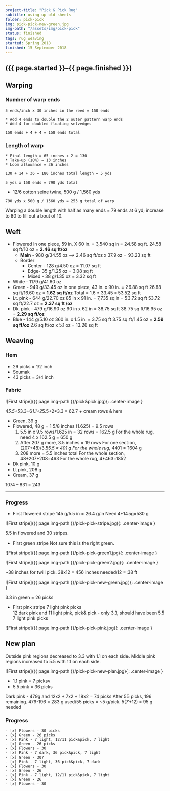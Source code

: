 ```yaml
---
project-title: "Pick & Pick Rug"
subtitle: using up old sheets
folder: pick-pick
img: pick-pick-new-green.jpg
img-path: "/assets/img/pick-pick"
status: finished
tags: rug weaving
started: Spring 2018
finished: 15 September 2018
---
```

<h2 class="center">({{ page.started }}–{{ page.finished }})</h2>

## Warping

### Number of warp ends

`5 ends/inch x 30 inches in the reed = 150 ends`

	* Add 4 ends to double the 2 outer pattern warp ends
	* Add 4 for doubled floating selvedges

`150 ends + 4 + 4 = 158 ends total`

### Length of warp
	* Final length = 65 inches x 2 = 130
	* Take-up (10%) = 13 inches
	* Loom allowance = 36 inches

`130 + 14 + 36 = 180 inches total length = 5 yds`

`5 yds x 158 ends = 790 yds total`

* 12/6 cotton seine twine, 500 g / 1,560 yds

`790 yds x 500 g / 1560 yds = 253 g total of warp`

Warping a double length with half as many ends = 79 ends at 6 yd; increase to 80 to fill out a bout of 10.

## Weft
* Flowered
In one piece, 59 in. X 60 in. = 3,540 sq in = 24.58 sq ft. 
	24.58 sq ft/10 oz = **2.46 sq ft/oz**
	* **Main** - 980 g/34.55 oz ––> 2.46 sq ft/oz x 37.9 oz = 93.23 sq ft
	* Border
		* Center - 128 g/4.50 oz = 11.07 sq ft
		* Edge- 35 g/1.25 oz = 3.08 sq ft
		* Mixed - 38 g/1.35 oz = 3.32 sq ft
* White - 1179 g/41.60 oz
* Green - 949 g/33.45 oz
	In one piece, 43 in. x 90 in. = 26.88 sq ft
	26.88 sq ft/16.60 oz = **1.62 sq ft/oz**
	Total = 1.6 * 33.45 = 53.52 sq ft
* Lt. pink - 644 g/22.70 oz
	85 in x 91 in. = 7,735 sq in = 53.72 sq ft
	53.72 sq ft/22.7 oz = **2.37 sq ft /oz** 
* Dk. pink - 479 g/16.90 oz 
	90 in x 62 in = 38.75 sq ft
	38.75 sq ft/16.95 oz = **2.29 sq ft/oz**
* Blue - 144 g/5.10 oz
	360 in. x 1.5 in. = 3.75 sq ft
	3.75 sq ft/1.45 oz = **2.59 sq ft/oz**
	2.6 sq ft/oz x 5.1 oz = 13.26 sq ft

## Weaving

### Hem

* 29 picks = 1/2 inch
* Soumak
* 43 picks = 3/4 inch

### Fabric
![First stripe]({{ page.img-path }}/pick&pick.jpg){: .center-image }

4*5.5+5*3.3+6*1.1+2*5.5+2*3.3 = 62.7 + cream rows & hem

* Green, 39 g
* Flowered, 48 g = 1 5/8 inches (1.625) = 9.5 rows
	1. 5.5 in x 9.5 rows/1.625 in = 32 rows = 162.5 g
	For the whole rug, need 4 x 162.5 g = 650 g
	2. After 207 g more, 3.5 inches = 19 rows
	For one section, (207+48)/3.5*5.5 = 401 g
	For the whole rug, 4*401 = 1604 g
	3. 208 more = 5.5 inches total
	For the whole section, 48+207+208=463
	For the whole rug, 4*463=1852
* Dk pink, 10 g
* Lt pink, 208 g
* Cream, 37 g

1074 – 831 = 243

---

### Progress

* First flowered stripe
145 g/5.5 in = 26.4 g/in
Need 4*145g=580 g

![First stripe]({{ page.img-path }}/pick-pick-stripe.jpg){: .center-image }

5.5 in flowered and 30 stripes.

* First green stripe
Not sure this is the right green.

![First stripe]({{ page.img-path }}/pick-pick-green1.jpg){: .center-image }

![First stripe]({{ page.img-path }}/pick-pick-green2.jpg){: .center-image }

~38 inches for twill pick. 38x12 = 456 inches needed/12 = 38 ft

![First stripe]({{ page.img-path }}/pick-pick-new-green.jpg){: .center-image }

3.3 in green = 26 picks

* First pink stripe
7 light pink picks  
12 dark pink and 11 light pink, pick& pick - only 3.3, should have been 5.5
7 light pink picks

![First stripe]({{ page.img-path }}/pick-pick-pink.jpg){: .center-image }

## New plan
Outside pink regions decreased to 3.3 with 1.1 on each side. Middle pink regions increased to 5.5 with 1.1 on each side.


![First stripe]({{ page.img-path }}/pick-pick-new-plan.jpg){: .center-image }

* 1.1 pink = 7 picksv 
* 5.5 pink = 36 picks

Dark pink - 479g and 
12x2 + 7x2 + 18x2 = 74 picks
After 55 picks, 196 remaining. 479-196 = 283 g used/55 picks = ~5 g/pick.
5(7+12) = 95 g needed

### Progress
	- [x] Flowers - 30 picks
	- [x] Green - 26 picks
	- [x] Pink - 7 light, 12/11 pick&pick, 7 light
	- [x] Green - 26 picks
	- [x] Flowers - 30
	- [x] Pink - 7 dark, 36 pick&pick, 7 light
	- [x] Green - 30?
	- [x] Pink - 7 light, 36 pick&pick, 7 dark
	- [x] Flowers - 30
	- [x] Green - 26
	- [x] Pink - 7 light, 12/11 pick&pick, 7 light
	- [x] Green - 26
	- [x] Flowers - 30
